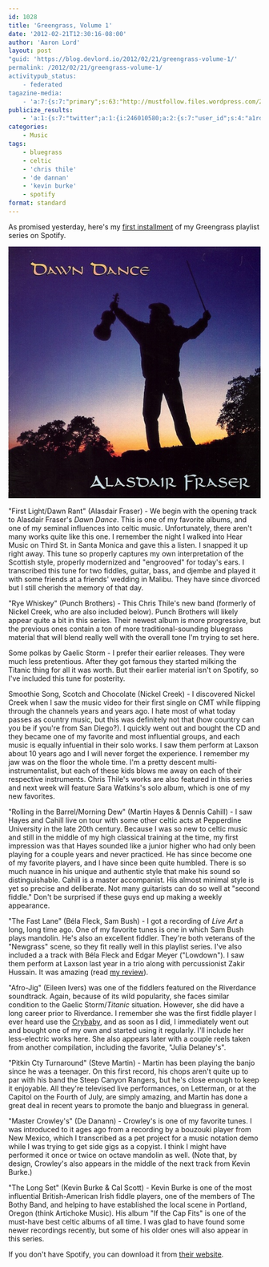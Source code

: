 ```yaml
---
id: 1028
title: 'Greengrass, Volume 1'
date: '2012-02-21T12:30:16-08:00'
author: 'Aaron Lord'
layout: post
"guid: 'https://blog.devlord.io/2012/02/21/greengrass-volume-1/'
permalink: /2012/02/21/greengrass-volume-1/
activitypub_status:
    - federated
tagazine-media:
    - 'a:7:{s:7:"primary";s:63:"http://mustfollow.files.wordpress.com/2012/02/dawndancedo71.jpg";s:6:"images";a:1:{s:63:"http://mustfollow.files.wordpress.com/2012/02/dawndancedo71.jpg";a:6:{s:8:"file_url";s:63:"http://mustfollow.files.wordpress.com/2012/02/dawndancedo71.jpg";s:5:"width";s:3:"584";s:6:"height";s:3:"582";s:4:"type";s:5:"image";s:4:"area";s:6:"339888";s:9:"file_path";s:0:"";}}s:6:"videos";a:0:{}s:11:"image_count";s:1:"1";s:6:"author";s:8:"28099389";s:7:"blog_id";s:8:"28571045";s:9:"mod_stamp";s:19:"2012-02-22 04:48:00";}'
publicize_results:
    - 'a:1:{s:7:"twitter";a:1:{i:246010580;a:2:{s:7:"user_id";s:4:"a1rd";s:7:"post_id";s:18:"172180844910354432";}}}'
categories:
    - Music
tags:
    - bluegrass
    - celtic
    - 'chris thile'
    - 'de dannan'
    - 'kevin burke'
    - spotify
format: standard
---
```


As promised yesterday, here's my <a title="Greengrass, Vol. 1" href="http://open.spotify.com/user/1217402077/playlist/6dT3cQ9gQDknyXHuZPYMti">first installment</a> of my Greengrass playlist series on Spotify.

<a href="/assets/img/2012/02/dawndancedo71.jpg"><img class="size-full wp-image" src="/assets/img/2012/02/dawndancedo71.jpg?w=574" alt="Image" /></a>

"First Light/Dawn Rant" (Alasdair Fraser) - We begin with the opening track to Alasdair Fraser's <em>Dawn Dance</em>. This is one of my favorite albums, and one of my seminal influences into celtic music. Unfortunately, there aren't many works quite like this one. I remember the night I walked into Hear Music on Third St. in Santa Monica and gave this a listen. I snapped it up right away. This tune so properly captures my own interpretation of the Scottish style, properly modernized and "engrooved" for today's ears. I transcribed this tune for two fiddles, guitar, bass, and djembe and played it with some friends at a friends' wedding in Malibu. They have since divorced but I still cherish the memory of that day.

"Rye Whiskey" (Punch Brothers) - This Chris Thile's new band (formerly of Nickel Creek, who are also included below). Punch Brothers will likely appear quite a bit in this series. Their newest album is more progressive, but the previous ones contain a ton of more traditional-sounding bluegrass material that will blend really well with the overall tone I'm trying to set here.

Some polkas by Gaelic Storm - I prefer their earlier releases. They were much less pretentious. After they got famous they started milking the Titanic thing for all it was worth. But their earlier material isn't on Spotify, so I've included this tune for posterity.

Smoothie Song, Scotch and Chocolate (Nickel Creek) - I discovered Nickel Creek when I saw the music video for their first single on CMT while flipping through the channels years and years ago. I hate most of what today passes as country music, but this was definitely not that (how country can you be if you're from San Diego?). I quickly went out and bought the CD and they became one of my favorite and most influential groups, and each music is equally infuential in their solo works. I saw them perform at Laxson about 10 years ago and I will never forget the experience. I remember my jaw was on the floor the whole time. I'm a pretty descent multi-instrumentalist, but each of these kids blows me away on each of their respective instruments. Chris Thile's works are also featured in this series and next week will feature Sara Watkins's solo album, which is one of my new favorites.

"Rolling in the Barrel/Morning Dew" (Martin Hayes &amp; Dennis Cahill) - I saw Hayes and Cahill live on tour with some other celtic acts at Pepperdine University in the late 20th century. Because I was so new to celtic music and still in the middle of my high classical training at the time, my first impression was that Hayes sounded like a junior higher who had only been playing for a couple years and never practiced. He has since become one of my favorite players, and I have since been quite humbled. There is so much nuance in his unique and authentic style that make his sound so distinguishable. Cahill is a master accompanist. His almost minimal style is yet so precise and deliberate. Not many guitarists can do so well at "second fiddle." Don't be surprised if these guys end up making a weekly appearance.

"The Fast Lane" (Béla Fleck, Sam Bush) - I got a recording of <em>Live Art</em> a long, long time ago. One of my favorite tunes is one in which Sam Bush plays mandolin. He's also an excellent fiddler. They're both veterans of the "Newgrass" scene, so they fit really well in this playlist series. I've also included a a track with Béla Fleck and Edgar Meyer ("Lowdown"). I saw them perform at Laxson last year in a trio along with percussionist Zakir Hussain. It was amazing (read <a href="/2011/04/14/bela-fleck-edgar-meyer-zakir-hussain/">my review</a>).

"Afro-Jig" (Eileen Ivers) was one of the fiddlers featured on the Riverdance soundtrack. Again, because of its wild popularity, she faces similar condition to the Gaelic Storm/<em>Titanic</em> situation. However, she did have a long career prior to Riverdance. I remember she was the first fiddle player I ever heard use the <a href="http://www.musiciansfriend.com/guitars/dunlop-original-crybaby-wah-pedal/151000000000000?src=3WWRWXGB&amp;ZYXSEM=0">Crybaby</a>, and as soon as I did, I immediately went out and bought one of my own and started using it regularly. I'll include her less-electric works here. She also appears later with a couple reels taken from another compilation, including the favorite, "Julia Delaney's".

"Pitkin Cty Turnaround" (Steve Martin) - Martin has been playing the banjo since he was a teenager. On this first record, his chops aren't quite up to par with his band the Steep Canyon Rangers, but he's close enough to keep it enjoyable. All they're televised live performances, on Letterman, or at the Capitol on the Fourth of July, are simply amazing, and Martin has done a great deal in recent years to promote the banjo and bluegrass in general.

"Master Crowley's" (De Danann) - Crowley's is one of my favorite tunes. I was introduced to it ages ago from a recording by a bouzouki player from New Mexico, which I transcribed as a pet project for a music notation demo while I was trying to get side gigs as a copyist. I think I might have performed it once or twice on octave mandolin as well. (Note that, by design, Crowley's also appears in the middle of the next track from Kevin Burke.)

"The Long Set" (Kevin Burke &amp; Cal Scott) - Kevin Burke is one of the most influential British-American Irish fiddle players, one of the members of The Bothy Band, and helping to have established the local scene in Portland, Oregon (think Artichoke Music). His album "If the Cap Fits" is one of the must-have best celtic albums of all time. I was glad to have found some newer recordings recently, but some of his older ones will also appear in this series.

If you don't have Spotify, you can download it from <a href="http://www.spotify.com" target="_blank" rel="noopener">their website</a>.